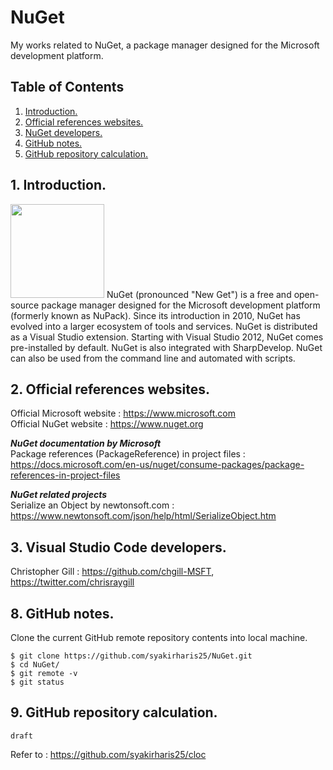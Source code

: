 # NuGet
My works related to NuGet, a package manager designed for the Microsoft development platform.

## Table of Contents
1. [Introduction.](#introduction)
2. [Official references websites.](#references)
3. [NuGet developers.](#developers)
8. [GitHub notes.](#github)
9. [GitHub repository calculation.](#calculation)

<a name="introduction"></a>
## 1. Introduction.
<img src="nuget.png" height="150">
NuGet (pronounced "New Get") is a free and open-source package manager designed for the Microsoft development platform (formerly known as NuPack). Since its introduction in 2010, NuGet has evolved into a larger ecosystem of tools and services. NuGet is distributed as a Visual Studio extension. Starting with Visual Studio 2012, NuGet comes pre-installed by default. NuGet is also integrated with SharpDevelop. NuGet can also be used from the command line and automated with scripts.

<a name="references"></a>
## 2. Official references websites.
Official Microsoft website : https://www.microsoft.com <br />
Official NuGet website : https://www.nuget.org <br />

**_NuGet documentation by Microsoft_** <br />
Package references (PackageReference) in project files : https://docs.microsoft.com/en-us/nuget/consume-packages/package-references-in-project-files <br />

**_NuGet related projects_** <br />
Serialize an Object by newtonsoft.com : https://www.newtonsoft.com/json/help/html/SerializeObject.htm <br />

<a name="developers"></a>
## 3. Visual Studio Code developers.
Christopher Gill : https://github.com/chgill-MSFT, https://twitter.com/chrisraygill <br />

<a name="github"></a>
## 8. GitHub notes.
Clone the current GitHub remote repository contents into local machine.
```
$ git clone https://github.com/syakirharis25/NuGet.git
$ cd NuGet/
$ git remote -v
$ git status
```

<a name="calculation"></a>
## 9. GitHub repository calculation.
```
draft
```
Refer to : https://github.com/syakirharis25/cloc
